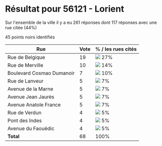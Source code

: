 # Résultat pour 56121 - Lorient

Sur l'ensemble de la ville il y a eu 261 réponses dont 117 réponses avec une rue citée (44%)

45 points noirs identifiés

| Rue | Vote | % / les rues cités|
|-----|------|-------------------|
| Rue de Belgique | 19 | <img src="../../img/bar_27.gif" />&nbsp;27%|
| Rue de Merville | 10 | <img src="../../img/bar_14.gif" />&nbsp;14%|
| Boulevard Cosmao Dumanoir | 7 | <img src="../../img/bar_10.gif" />&nbsp;10%|
| Rue de Lanveur | 5 | <img src="../../img/bar_7.gif" />&nbsp;7%|
| Avenue de la Marne | 5 | <img src="../../img/bar_7.gif" />&nbsp;7%|
| Avenue Jean Jaurès | 5 | <img src="../../img/bar_7.gif" />&nbsp;7%|
| Avenue Anatole France | 5 | <img src="../../img/bar_7.gif" />&nbsp;7%|
| Rue de Verdun | 4 | <img src="../../img/bar_5.gif" />&nbsp;5%|
| Pont des Indes | 4 | <img src="../../img/bar_5.gif" />&nbsp;5%|
| Avenue du Faouëdic | 4 | <img src="../../img/bar_5.gif" />&nbsp;5%|
| **Total** | 68 | 100%|
